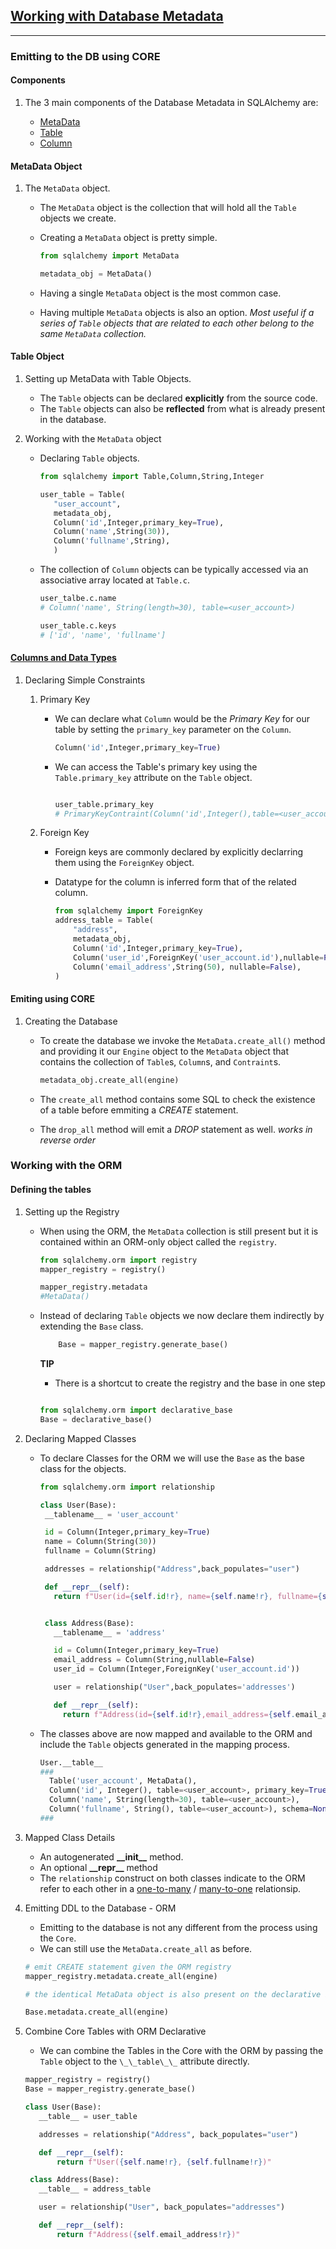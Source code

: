 ## [Working with Database Metadata](https://docs.sqlalchemy.org/en/14/core/metadata.html)

---

### Emitting to the DB using CORE

#### Components

1. The 3 main components of the Database Metadata in SQLAlchemy are:

   - [MetaData](https://docs.sqlalchemy.org/en/14/core/metadata.html#sqlalchemy.schema.MetaData)
   - [Table](https://docs.sqlalchemy.org/en/14/core/metadata.html#sqlalchemy.schema.Table)
   - [Column](https://docs.sqlalchemy.org/en/14/core/metadata.html#sqlalchemy.schema.Column)

#### MetaData Object

1. The `MetaData` object.

   - The `MetaData` object is the collection that will hold all the `Table` objects we create.
   - Creating a `MetaData` object is pretty simple.

     ```python
     from sqlalchemy import MetaData

     metadata_obj = MetaData()

     ```

   - Having a single `MetaData` object is the most common case.
   - Having multiple `MetaData` objects is also an option.
     _Most useful if a series of `Table` objects that are related to each other belong to the same `MetaData` collection._

#### Table Object

1. Setting up MetaData with Table Objects.

   - The `Table` objects can be declared **explicitly** from the source code.
   - The `Table` objects can also be **reflected** from what is already present in the database.

2. Working with the `MetaData` object

   - Declaring `Table` objects.

     ```python
     from sqlalchemy import Table,Column,String,Integer

     user_table = Table(
        "user_account",
        metadata_obj,
        Column('id',Integer,primary_key=True),
        Column('name',String(30)),
        Column('fullname',String),
        )
     ```

   - The collection of `Column` objects can be typically accessed via an associative array located at `Table.c`.

     ```python
     user_talbe.c.name
     # Column('name', String(length=30), table=<user_account>)

     user_table.c.keys
     # ['id', 'name', 'fullname']

     ```

#### [Columns and Data Types](https://docs.sqlalchemy.org/en/14/core/types.html)

1. Declaring Simple Constraints

   1. Primary Key

      - We can declare what `Column` would be the _Primary Key_ for our table by setting the `primary_key` parameter on the `Column`.

        ```python
        Column('id',Integer,primary_key=True)

        ```

      - We can access the Table's primary key using the `Table.primary_key` attribute on the `Table` object.

        ```python

        user_table.primary_key
        # PrimaryKeyContraint(Column('id',Integer(),table=<user_account>,primary_key=True,nullable=False))

        ```

   2. Foreign Key

      - Foreign keys are commonly declared by explicitly declarring them using the `ForeignKey` object.

      - Datatype for the column is inferred form that of the related column.

        ```python
        from sqlalchemy import ForeignKey
        address_table = Table(
            "address",
            metadata_obj,
            Column('id',Integer,primary_key=True),
            Column('user_id',ForeignKey('user_account.id'),nullable=False),
            Column('email_address',String(50), nullable=False),
        )
        ```

#### Emiting using CORE

1. Creating the Database

   - To create the database we invoke the `MetaData.create_all()` method and providing it our `Engine` object to the `MetaData` object that contains the collection of `Table`s, `Column`s, and `Contraint`s.

     ```python
     metadata_obj.create_all(engine)
     ```

   - The `create_all` method contains some SQL to check the existence of a table before emmiting a _CREATE_ statement.
   - The `drop_all` method will emit a _DROP_ statement as well. _works in reverse order_

### Working with the ORM

#### Defining the tables

1. Setting up the Registry

   - When using the ORM, the `MetaData` collection is still present but it is contained within an ORM-only object called the `registry`.

     ```python
     from sqlalchemy.orm import registry
     mapper_registry = registry()

     mapper_registry.metadata
     #MetaData()
     ```

   - Instead of declaring `Table` objects we now declare them indirectly by extending the `Base` class.

     ```python
         Base = mapper_registry.generate_base()
     ```

     **TIP**

     - There is a shortcut to create the registry and the base in one step

     ```python

     from sqlalchemy.orm import declarative_base
     Base = declarative_base()

     ```

2. Declaring Mapped Classes

   - To declare Classes for the ORM we will use the `Base` as the base class for the objects.

     ```python
     from sqlalchemy.orm import relationship

     class User(Base):
      __tablename__ = 'user_account'

      id = Column(Integer,primary_key=True)
      name = Column(String(30))
      fullname = Column(String)

      addresses = relationship("Address",back_populates="user")

      def __repr__(self):
        return f"User(id={self.id!r}, name={self.name!r}, fullname={self.fullname!r})"


      class Address(Base):
        __tablename__ = 'address'

        id = Column(Integer,primary_key=True)
        email_address = Column(String,nullable=False)
        user_id = Column(Integer,ForeignKey('user_account.id'))

        user = relationship("User",back_populates='addresses')

        def __repr__(self):
          return f"Address(id={self.id!r},email_address={self.email_address!r})"

     ```

   - The classes above are now mapped and available to the ORM and include the `Table` objects generated in the mapping process.

     ```python
     User.__table__
     ###
       Table('user_account', MetaData(),
       Column('id', Integer(), table=<user_account>, primary_key=True, nullable=False),
       Column('name', String(length=30), table=<user_account>),
       Column('fullname', String(), table=<user_account>), schema=None)
     ###
     ```

3. Mapped Class Details

   - An autogenerated **\_\_init\_\_** method.
   - An optional **\_\_repr\_\_** method
   - The `relationship` construct on both classes indicate to the ORM refer to each other in a [one-to-many](https://docs.sqlalchemy.org/en/14/glossary.html#term-one-to-many) / [many-to-one](https://docs.sqlalchemy.org/en/14/glossary.html#term-many-to-one) relationsip.

4. Emitting DDL to the Database - ORM

   - Emitting to the database is not any different from the process using the `Core`.
   - We can still use the `MetaData.create_all` as before.

   ```python
   # emit CREATE statement given the ORM registry
   mapper_registry.metadata.create_all(engine)

   # the identical MetaData object is also present on the declarative base

   Base.metadata.create_all(engine)

   ```

5. Combine Core Tables with ORM Declarative

   - We can combine the Tables in the Core with the ORM by passing the `Table` object to the `\_\_table\_\_` attribute directly.

   ```python
   mapper_registry = registry()
   Base = mapper_registry.generate_base()

   class User(Base):
      __table__ = user_table

      addresses = relationship("Address", back_populates="user")

      def __repr__(self):
          return f"User({self.name!r}, {self.fullname!r})"

    class Address(Base):
      __table__ = address_table

      user = relationship("User", back_populates="addresses")

      def __repr__(self):
          return f"Address({self.email_address!r})"

   ```
